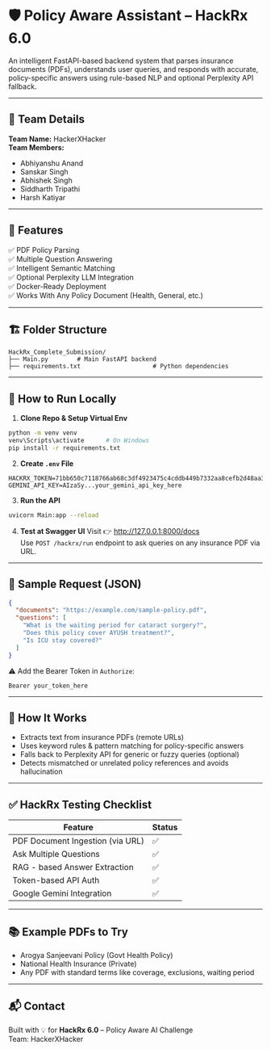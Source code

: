
# 🛡️ Policy Aware Assistant – HackRx 6.0

An intelligent FastAPI-based backend system that parses insurance documents (PDFs), understands user queries, and responds with accurate, policy-specific answers using rule-based NLP and optional Perplexity API fallback.

---

## 👥 Team Details

**Team Name:** HackerXHacker  
**Team Members:**
- Abhiyanshu Anand  
- Sanskar Singh  
- Abhishek Singh  
- Siddharth Tripathi  
- Harsh Katiyar

---

## 🚀 Features

✅ PDF Policy Parsing  
✅ Multiple Question Answering  
✅ Intelligent Semantic Matching  
✅ Optional Perplexity LLM Integration  
✅ Docker-Ready Deployment  
✅ Works With Any Policy Document (Health, General, etc.)

---

## 🏗️ Folder Structure

```
HackRx_Complete_Submission/
├── Main.py        # Main FastAPI backend
├── requirements.txt                    # Python dependencies
```

---

## 🧪 How to Run Locally

1. **Clone Repo & Setup Virtual Env**
```bash
python -m venv venv
venv\Scripts\activate      # On Windows
pip install -r requirements.txt
```

2. **Create `.env` File**
```env
HACKRX_TOKEN=71bb650c7118766ab68c3df4923475c4cddb449b7332aa8cefb2d48aa3554e4b
GEMINI_API_KEY=AIzaSy...your_gemini_api_key_here
```

3. **Run the API**
```bash
uvicorn Main:app --reload
```

4. **Test at Swagger UI**
Visit 👉 http://127.0.0.1:8000/docs  
Use `POST /hackrx/run` endpoint to ask queries on any insurance PDF via URL.

---

## 🔁 Sample Request (JSON)

```json
{
  "documents": "https://example.com/sample-policy.pdf",
  "questions": [
    "What is the waiting period for cataract surgery?",
    "Does this policy cover AYUSH treatment?",
    "Is ICU stay covered?"
  ]
}
```

⚠️ Add the Bearer Token in `Authorize`:
```
Bearer your_token_here
```

---

## 🧠 How It Works

- Extracts text from insurance PDFs (remote URLs)
- Uses keyword rules & pattern matching for policy-specific answers
- Falls back to Perplexity API for generic or fuzzy queries (optional)
- Detects mismatched or unrelated policy references and avoids hallucination

---

## ✅ HackRx Testing Checklist

| Feature                            | Status |
|-----------------------------------|--------|
| PDF Document Ingestion (via URL)  | ✅     |
| Ask Multiple Questions            | ✅     |
| RAG - based Answer Extraction     | ✅     |
| Token-based API Auth              | ✅     |
| Google Gemini Integration         | ✅     |
---

## 📚 Example PDFs to Try

- Arogya Sanjeevani Policy (Govt Health Policy)
- National Health Insurance (Private)
- Any PDF with standard terms like coverage, exclusions, waiting period

---

## 📬 Contact

Built with 💡 for **HackRx 6.0** – Policy Aware AI Challenge  
Team: HackerXHacker  
